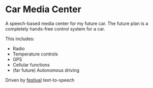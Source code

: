 # Car Media Center
A speech-based media center for my future car.
The future plan is a completely hands-free control system for a car.

This includes:
- Radio
- Temperature controls
- GPS
- Cellular functions
- (far future) Autonomous driving

Driven by [festival](http://www.cstr.ed.ac.uk/projects/festival/) text-to-speech
